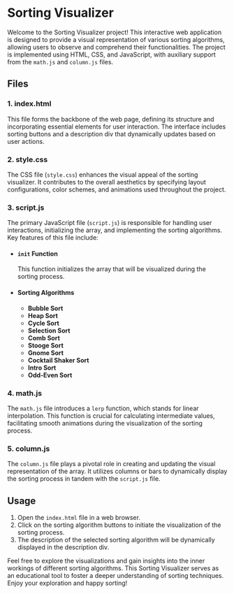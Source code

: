 # Sorting Visualizer

Welcome to the Sorting Visualizer project! This interactive web application is designed to provide a visual representation of various sorting algorithms, allowing users to observe and comprehend their functionalities. The project is implemented using HTML, CSS, and JavaScript, with auxiliary support from the `math.js` and `column.js` files.

## Files

### 1. index.html

This file forms the backbone of the web page, defining its structure and incorporating essential elements for user interaction. The interface includes sorting buttons and a description div that dynamically updates based on user actions.

### 2. style.css

The CSS file (`style.css`) enhances the visual appeal of the sorting visualizer. It contributes to the overall aesthetics by specifying layout configurations, color schemes, and animations used throughout the project.

### 3. script.js

The primary JavaScript file (`script.js`) is responsible for handling user interactions, initializing the array, and implementing the sorting algorithms. Key features of this file include:

- #### `init` Function

  This function initializes the array that will be visualized during the sorting process.

- #### Sorting Algorithms

  - **Bubble Sort**
  - **Heap Sort**
  - **Cycle Sort**
  - **Selection Sort**
  - **Comb Sort**
  - **Stooge Sort**
  - **Gnome Sort**
  - **Cocktail Shaker Sort**
  - **Intro Sort**
  - **Odd-Even Sort**

### 4. math.js

The `math.js` file introduces a `lerp` function, which stands for linear interpolation. This function is crucial for calculating intermediate values, facilitating smooth animations during the visualization of the sorting process.

### 5. column.js

The `column.js` file plays a pivotal role in creating and updating the visual representation of the array. It utilizes columns or bars to dynamically display the sorting process in tandem with the `script.js` file.

## Usage

1. Open the `index.html` file in a web browser.
2. Click on the sorting algorithm buttons to initiate the visualization of the sorting process.
3. The description of the selected sorting algorithm will be dynamically displayed in the description div.

Feel free to explore the visualizations and gain insights into the inner workings of different sorting algorithms. This Sorting Visualizer serves as an educational tool to foster a deeper understanding of sorting techniques. Enjoy your exploration and happy sorting!